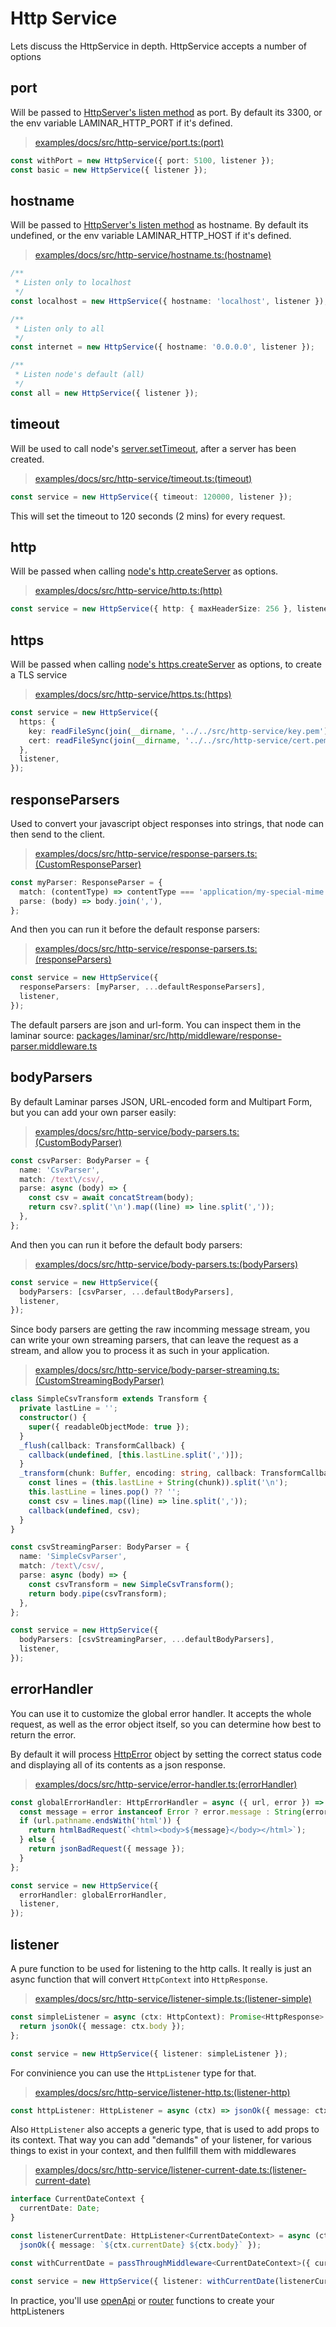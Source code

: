 # Http Service

Lets discuss the HttpService in depth. HttpService accepts a number of options

## port

Will be passed to [HttpServer's listen method](https://nodejs.org/api/net.html#net_server_listen) as port.
By default its 3300, or the env variable LAMINAR_HTTP_PORT if it's defined.

> [examples/docs/src/http-service/port.ts:(port)](https://github.com/ovotech/laminar/tree/main/examples/docs/src/http-service/port.ts#L5-L8)

```typescript
const withPort = new HttpService({ port: 5100, listener });
const basic = new HttpService({ listener });
```

## hostname

Will be passed to [HttpServer's listen method](https://nodejs.org/api/net.html#net_server_listen) as hostname.
By default its undefined, or the env variable LAMINAR_HTTP_HOST if it's defined.

> [examples/docs/src/http-service/hostname.ts:(hostname)](https://github.com/ovotech/laminar/tree/main/examples/docs/src/http-service/hostname.ts#L5-L20)

```typescript
/**
 * Listen only to localhost
 */
const localhost = new HttpService({ hostname: 'localhost', listener });

/**
 * Listen only to all
 */
const internet = new HttpService({ hostname: '0.0.0.0', listener });

/**
 * Listen node's default (all)
 */
const all = new HttpService({ listener });
```

## timeout

Will be used to call node's [server.setTimeout](https://nodejs.org/api/http.html#http_server_settimeout_msecs_callback), after a server has been created.

> [examples/docs/src/http-service/timeout.ts:(timeout)](https://github.com/ovotech/laminar/tree/main/examples/docs/src/http-service/timeout.ts#L5-L7)

```typescript
const service = new HttpService({ timeout: 120000, listener });
```

This will set the timeout to 120 seconds (2 mins) for every request.

## http

Will be passed when calling [node's http.createServer](https://nodejs.org/api/http.html#http_http_createserver_options_requestlistener) as options.

> [examples/docs/src/http-service/http.ts:(http)](https://github.com/ovotech/laminar/tree/main/examples/docs/src/http-service/http.ts#L5-L7)

```typescript
const service = new HttpService({ http: { maxHeaderSize: 256 }, listener });
```

## https

Will be passed when calling [node's https.createServer](https://nodejs.org/api/http.html#http_http_createserver_options_requestlistener) as options, to create a TLS service

> [examples/docs/src/http-service/https.ts:(https)](https://github.com/ovotech/laminar/tree/main/examples/docs/src/http-service/https.ts#L7-L15)

```typescript
const service = new HttpService({
  https: {
    key: readFileSync(join(__dirname, '../../src/http-service/key.pem')),
    cert: readFileSync(join(__dirname, '../../src/http-service/cert.pem')),
  },
  listener,
});
```

## responseParsers

Used to convert your javascript object responses into strings, that node can then send to the client.

> [examples/docs/src/http-service/response-parsers.ts:(CustomResponseParser)](https://github.com/ovotech/laminar/tree/main/examples/docs/src/http-service/response-parsers.ts#L5-L10)

```typescript
const myParser: ResponseParser = {
  match: (contentType) => contentType === 'application/my-special-mime',
  parse: (body) => body.join(','),
};
```

And then you can run it before the default response parsers:

> [examples/docs/src/http-service/response-parsers.ts:(responseParsers)](https://github.com/ovotech/laminar/tree/main/examples/docs/src/http-service/response-parsers.ts#L12-L17)

```typescript
const service = new HttpService({
  responseParsers: [myParser, ...defaultResponseParsers],
  listener,
});
```

The default parsers are json and url-form. You can inspect them in the laminar source: [packages/laminar/src/http/middleware/response-parser.middleware.ts](https://github.com/ovotech/laminar/tree/main/packages/laminar/src/http/middleware/response-parser.middleware.ts)

## bodyParsers

By default Laminar parses JSON, URL-encoded form and Multipart Form, but you can add your own parser easily:

> [examples/docs/src/http-service/body-parsers.ts:(CustomBodyParser)](https://github.com/ovotech/laminar/tree/main/examples/docs/src/http-service/body-parsers.ts#L13-L22)

```typescript
const csvParser: BodyParser = {
  name: 'CsvParser',
  match: /text\/csv/,
  parse: async (body) => {
    const csv = await concatStream(body);
    return csv?.split('\n').map((line) => line.split(','));
  },
};
```

And then you can run it before the default body parsers:

> [examples/docs/src/http-service/body-parsers.ts:(bodyParsers)](https://github.com/ovotech/laminar/tree/main/examples/docs/src/http-service/body-parsers.ts#L24-L29)

```typescript
const service = new HttpService({
  bodyParsers: [csvParser, ...defaultBodyParsers],
  listener,
});
```

Since body parsers are getting the raw incomming message stream, you can write your own streaming parsers, that can leave the request as a stream, and allow you to process it as such in your application.

> [examples/docs/src/http-service/body-parser-streaming.ts:(CustomStreamingBodyParser)](https://github.com/ovotech/laminar/tree/main/examples/docs/src/http-service/body-parser-streaming.ts#L15-L46)

```typescript
class SimpleCsvTransform extends Transform {
  private lastLine = '';
  constructor() {
    super({ readableObjectMode: true });
  }
  _flush(callback: TransformCallback) {
    callback(undefined, [this.lastLine.split(',')]);
  }
  _transform(chunk: Buffer, encoding: string, callback: TransformCallback) {
    const lines = (this.lastLine + String(chunk)).split('\n');
    this.lastLine = lines.pop() ?? '';
    const csv = lines.map((line) => line.split(','));
    callback(undefined, csv);
  }
}

const csvStreamingParser: BodyParser = {
  name: 'SimpleCsvParser',
  match: /text\/csv/,
  parse: async (body) => {
    const csvTransform = new SimpleCsvTransform();
    return body.pipe(csvTransform);
  },
};

const service = new HttpService({
  bodyParsers: [csvStreamingParser, ...defaultBodyParsers],
  listener,
});
```

## errorHandler

You can use it to customize the global error handler. It accepts the whole request, as well as the error object itself, so you can determine how best to return the error.

By default it will process [HttpError](https://github.com/ovotech/laminar/tree/main/packages/laminar/src/http/http-error.ts) object by setting the correct status code and displaying all of its contents as a json response.

> [examples/docs/src/http-service/error-handler.ts:(errorHandler)](https://github.com/ovotech/laminar/tree/main/examples/docs/src/http-service/error-handler.ts#L7-L21)

```typescript
const globalErrorHandler: HttpErrorHandler = async ({ url, error }) => {
  const message = error instanceof Error ? error.message : String(error);
  if (url.pathname.endsWith('html')) {
    return htmlBadRequest(`<html><body>${message}</body></html>`);
  } else {
    return jsonBadRequest({ message });
  }
};

const service = new HttpService({
  errorHandler: globalErrorHandler,
  listener,
});
```

## listener

A pure function to be used for listening to the http calls. It really is just an async function that will convert `HttpContext` into `HttpResponse`.

> [examples/docs/src/http-service/listener-simple.ts:(listener-simple)](https://github.com/ovotech/laminar/tree/main/examples/docs/src/http-service/listener-simple.ts#L3-L9)

```typescript
const simpleListener = async (ctx: HttpContext): Promise<HttpResponse> => {
  return jsonOk({ message: ctx.body });
};

const service = new HttpService({ listener: simpleListener });
```

For convinience you can use the `HttpListener` type for that.

> [examples/docs/src/http-service/listener-http.ts:(listener-http)](https://github.com/ovotech/laminar/tree/main/examples/docs/src/http-service/listener-http.ts#L3-L5)

```typescript
const httpListener: HttpListener = async (ctx) => jsonOk({ message: ctx.body });
```

Also `HttpListener` also accepts a generic type, that is used to add props to its context. That way you can add "demands" of your listener, for various things to exist in your context, and then fullfill them with middlewares

> [examples/docs/src/http-service/listener-current-date.ts:(listener-current-date)](https://github.com/ovotech/laminar/tree/main/examples/docs/src/http-service/listener-current-date.ts#L3-L15)

```typescript
interface CurrentDateContext {
  currentDate: Date;
}

const listenerCurrentDate: HttpListener<CurrentDateContext> = async (ctx) =>
  jsonOk({ message: `${ctx.currentDate} ${ctx.body}` });

const withCurrentDate = passThroughMiddleware<CurrentDateContext>({ currentDate: new Date() });

const service = new HttpService({ listener: withCurrentDate(listenerCurrentDate) });
```

In practice, you'll use [openApi](http-service-open-api.md) or [router](http-service-router.md) functions to create your httpListeners
